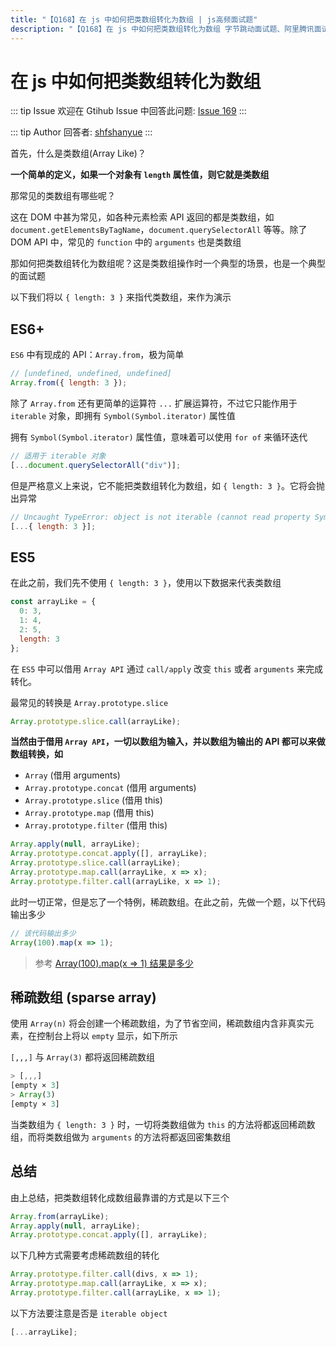 ```yaml
---
title: "【Q168】在 js 中如何把类数组转化为数组 | js高频面试题"
description: "【Q168】在 js 中如何把类数组转化为数组 字节跳动面试题、阿里腾讯面试题、美团小米面试题。"
---
```


# 在 js 中如何把类数组转化为数组

::: tip Issue
欢迎在 Gtihub Issue 中回答此问题: [Issue 169](https://github.com/shfshanyue/Daily-Question/issues/169)
:::

::: tip Author
回答者: [shfshanyue](https://github.com/shfshanyue)
:::

首先，什么是类数组(Array Like)？

**一个简单的定义，如果一个对象有 `length` 属性值，则它就是类数组**

那常见的类数组有哪些呢？

这在 DOM 中甚为常见，如各种元素检索 API 返回的都是类数组，如 `document.getElementsByTagName`，`document.querySelectorAll` 等等。除了 DOM API 中，常见的 `function` 中的 `arguments` 也是类数组

那如何把类数组转化为数组呢？这是类数组操作时一个典型的场景，也是一个典型的面试题

以下我们将以 `{ length: 3 }` 来指代类数组，来作为演示

<!--more-->

## ES6+

`ES6` 中有现成的 API：`Array.from`，极为简单

```js
// [undefined, undefined, undefined]
Array.from({ length: 3 });
```

除了 `Array.from` 还有更简单的运算符 `...` 扩展运算符，不过它只能作用于 `iterable` 对象，即拥有 `Symbol(Symbol.iterator)` 属性值

拥有 `Symbol(Symbol.iterator)` 属性值，意味着可以使用 `for of` 来循环迭代

```js
// 适用于 iterable 对象
[...document.querySelectorAll("div")];
```

但是严格意义上来说，它不能把类数组转化为数组，如 `{ length: 3 }`。它将会抛出异常

```js
// Uncaught TypeError: object is not iterable (cannot read property Symbol(Symbol.iterator))
[...{ length: 3 }];
```

## ES5

在此之前，我们先不使用 `{ length: 3 }`，使用以下数据来代表类数组

```js
const arrayLike = {
  0: 3,
  1: 4,
  2: 5,
  length: 3
};
```

在 `ES5` 中可以借用 `Array API` 通过 `call/apply` 改变 `this` 或者 `arguments` 来完成转化。

最常见的转换是 `Array.prototype.slice`

```js
Array.prototype.slice.call(arrayLike);
```

**当然由于借用 `Array API`，一切以数组为输入，并以数组为输出的 API 都可以来做数组转换，如**

- `Array` (借用 arguments)
- `Array.prototype.concat` (借用 arguments)
- `Array.prototype.slice` (借用 this)
- `Array.prototype.map` (借用 this)
- `Array.prototype.filter` (借用 this)

```js
Array.apply(null, arrayLike);
Array.prototype.concat.apply([], arrayLike);
Array.prototype.slice.call(arrayLike);
Array.prototype.map.call(arrayLike, x => x);
Array.prototype.filter.call(arrayLike, x => 1);
```

此时一切正常，但是忘了一个特例，稀疏数组。在此之前，先做一个题，以下代码输出多少

```js
// 该代码输出多少
Array(100).map(x => 1);
```

> 参考 [Array(100).map(x => 1) 结果是多少](https://github.com/shfshanyue/Daily-Question/issues/170)

## 稀疏数组 (sparse array)

使用 `Array(n)` 将会创建一个稀疏数组，为了节省空间，稀疏数组内含非真实元素，在控制台上将以 `empty` 显示，如下所示

`[,,,]` 与 `Array(3)` 都将返回稀疏数组

```js
> [,,,]
[empty × 3]
> Array(3)
[empty × 3]
```

当类数组为 `{ length: 3 }` 时，一切将类数组做为 `this` 的方法将都返回稀疏数组，而将类数组做为 `arguments` 的方法将都返回密集数组

## 总结

由上总结，把类数组转化成数组最靠谱的方式是以下三个

```js
Array.from(arrayLike);
Array.apply(null, arrayLike);
Array.prototype.concat.apply([], arrayLike);
```

以下几种方式需要考虑稀疏数组的转化

```js
Array.prototype.filter.call(divs, x => 1);
Array.prototype.map.call(arrayLike, x => x);
Array.prototype.filter.call(arrayLike, x => 1);
```

以下方法要注意是否是 `iterable object`

```js
[...arrayLike];
```
